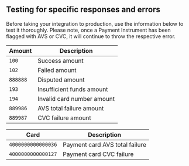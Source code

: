## Testing for specific responses and errors

Before taking your integration to production, use the information below to test it thoroughly. Please note, once a Payment Instrument has been flagged with AVS or CVC, it will continue to throw the respective error.

Amount| Description
----- | -----------
`100` | Success amount
`102` | Failed amount
`888888` | Disputed amount
`193` | Insufficient funds amount
`194` | Invalid card number amount
`889986` | AVS total failure amount
`889987` | CVC failure amount

Card| Description
----- | -----------
 `4000000000000036` | Payment card AVS total failure
 `4000000000000127` | Payment card CVC failure
